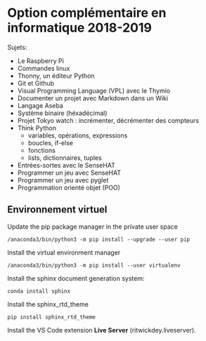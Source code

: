 # Option complémentaire en informatique 2018-2019

Sujets:

* Le Raspberry Pi
* Commandes linux
* Thonny, un éditeur Python
* Git et Github
* Visual Programming Language (VPL) avec le Thymio
* Documenter un projet avec Markdown dans un Wiki
* Langage Aseba
* Système binaire (héxadécimal)
* Projet Tokyo watch : incrémenter, décrémenter des compteurs
* Think Python
  * variables, opérations, expressions
  * boucles, if-else
  * fonctions
  * lists, dictionnaires, tuples
* Entrées-sortes avec le SenseHAT
* Programmer un jeu avec SenseHAT
* Programmer un jeu avec pyglet
* Programmation orienté objet (POO)

## Environnement virtuel

Update the pip package manager in the private user space

    /anaconda3/bin/python3 -m pip install --upgrade --user pip

Install the virtual environment manager

    /anaconda3/bin/python3 -m pip install --user virtualenv


Install the sphinx document generation system:
    
    conda install sphinx

Install the sphinx_rtd_theme

    pip install sphinx_rtd_theme

Install the VS Code extension **Live Server** (ritwickdey.liveserver).